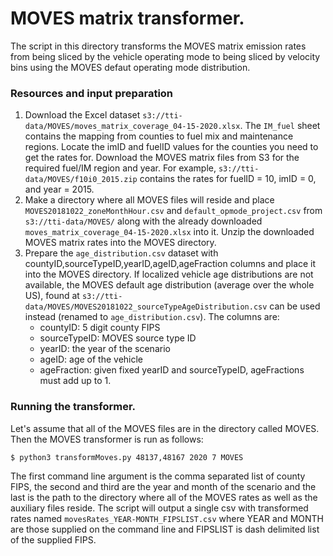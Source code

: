# MOVES matrix transformer.

The script in this directory transforms the MOVES matrix emission
rates from being sliced by the vehicle operating mode to being sliced
by velocity bins using the MOVES defaut operating mode distribution.

### Resources and input preparation
1. Download the Excel dataset
   `s3://tti-data/MOVES/moves_matrix_coverage_04-15-2020.xlsx`.  The
   `IM_fuel` sheet contains the mapping from counties to fuel mix and
   maintenance regions.  Locate the imID and fuelID values for the
   counties you need to get the rates for.  Download the MOVES matrix
   files from S3 for the required fuel/IM region and year.  For
   example, `s3://tti-data/MOVES/f10i0_2015.zip` contains the rates
   for fuelID = 10, imID = 0, and year = 2015.
2. Make a directory where all MOVES files will reside and place
   `MOVES20181022_zoneMonthHour.csv` and `default_opmode_project.csv`
   from `s3://tti-data/MOVES/` along with the already downloaded
   `moves_matrix_coverage_04-15-2020.xlsx` into it.  Unzip the
   downloaded MOVES matrix rates into the MOVES directory.
3. Prepare the `age_distribution.csv` dataset with
   countyID,sourceTypeID,yearID,ageID,ageFraction columns and place it
   into the MOVES directory.  If localized vehicle age distributions
   are not available, the MOVES default age distribution (average over
   the whole US), found at
   `s3://tti-data/MOVES/MOVES20181022_sourceTypeAgeDistribution.csv`
   can be used instead (renamed to `age_distribution.csv`).  The
   columns are:
   - countyID: 5 digit county FIPS
   - sourceTypeID: MOVES source type ID
   - yearID: the year of the scenario
   - ageID: age of the vehicle
   - ageFraction: given fixed yearID and sourceTypeID, ageFractions
     must add up to 1.

### Running the transformer.
Let's assume that all of the MOVES files are in the directory called
MOVES.  Then the MOVES transformer is run as follows:

```bash
$ python3 transformMoves.py 48137,48167 2020 7 MOVES
```

The first command line argument is the comma separated list of county
FIPS, the second and third are the year and month of the scenario and
the last is the path to the directory where all of the MOVES rates as
well as the auxiliary files reside.  The script will output a single
csv with transformed rates named `movesRates_YEAR-MONTH_FIPSLIST.csv`
where YEAR and MONTH are those supplied on the command line and
FIPSLIST is dash delimited list of the supplied FIPS.
